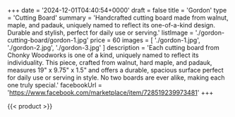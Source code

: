 +++
date = '2024-12-01T04:40:54+0000'
draft = false
title = 'Gordon'
type = 'Cutting Board'
summary = 'Handcrafted cutting board made from walnut, maple, and padauk, uniquely named to reflect its one-of-a-kind design. Durable and stylish, perfect for daily use or serving.'
listImage = './gordon-cutting-board/gordon-1.jpg'
price = 60
images = [
    './gordon-1.jpg',
    './gordon-2.jpg',
    './gordon-3.jpg'
]
description = 'Each cutting board from Chonky Woodworks is one of a kind, uniquely named to reflect its individuality. This piece, crafted from walnut, hard maple, and padauk, measures 19" x 9.75" x 1.5" and offers a durable, spacious surface perfect for daily use or serving in style. No two boards are ever alike, making each one truly special.'
facebookUrl = 'https://www.facebook.com/marketplace/item/728519239973481'
+++

{{< product >}}